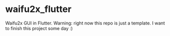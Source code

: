 # waifu2x_flutter

Waifu2x GUI in Flutter. Warning: right now this repo is just a template. I want to finish this project some day :)
